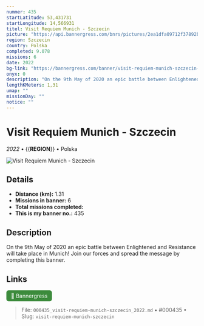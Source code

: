 ```yaml
---
nummer: 435
startLatitude: 53,431731
startLongitude: 14,566931
titel: Visit Requiem Munich - Szczecin
picture: "https://api.bannergress.com/bnrs/pictures/2ea1dfa09712f37892b7617d14ea3b91"
region: Szczecin
country: Polska
completed: 9.078
missions: 6
date: 2022
bg-link: "https://bannergress.com/banner/visit-requiem-munich-szczecin-f424"
onyx: 0
description: "On the 9th May of 2020 an epic battle between Enlightened and Resistance will take place in Munich! Join our forces and spread the message by completing this banner."
lengthKMeters: 1,31
umap: ""
missionDay: ""
notice: ""
---
```

# Visit Requiem Munich - Szczecin

*2022* • {{__REGION__}} • Polska

![Visit Requiem Munich - Szczecin](https://api.bannergress.com/bnrs/pictures/2ea1dfa09712f37892b7617d14ea3b91)



## Details
- **Distance (km):** 1.31
- **Missions in banner:** 6
- **Total missions completed:** 
- **This is my banner no.:** 435



## Description
On the 9th May of 2020 an epic battle between Enlightened and Resistance will take place in Munich! Join our forces and spread the message by completing this banner.



## Links
<a href="https://bannergress.com/banner/visit-requiem-munich-szczecin-f424" target="_blank" style="display:inline-block;margin-right:8px;padding:6px 12px;background:#3c8b3c;color:#fff;text-decoration:none;border-radius:6px;">🔗 Bannergress</a>



> File: `000435_visit-requiem-munich-szczecin_2022.md` • #000435 • Slug: `visit-requiem-munich-szczecin`
